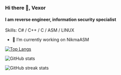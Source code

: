 ### Hi there 👋, Vexor
#### I am reverse engineer, information security specialist

Skills: C# / C++ / C / ASM / LINUX

- 🔭 I’m currently working on NikmaASM 

[![Top Langs](https://github-readme-stats.vercel.app/api/top-langs/?username=vexorus)](https://github.com/anuraghazra/github-readme-stats)

![GitHub stats](https://github-readme-stats.vercel.app/api?username=vexorus&show_icons=true)  

![GitHub streak stats](https://streak-stats.demolab.com/?user=vexorus)  

